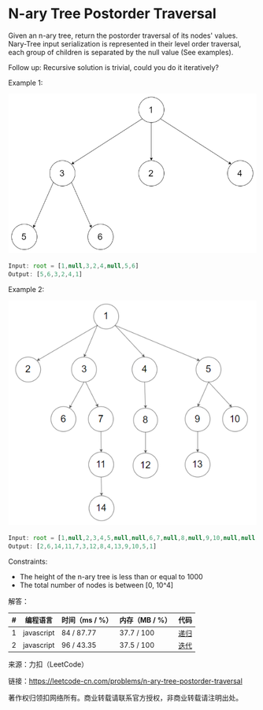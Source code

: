 # N-ary Tree Postorder Traversal

Given an n-ary tree, return the postorder traversal of its nodes' values.
Nary-Tree input serialization is represented in their level order traversal, each group of children is separated by the null value (See examples).
 
Follow up:
Recursive solution is trivial, could you do it iteratively?
 
Example 1:

![示例1](./eg1.png)

``` javascript
Input: root = [1,null,3,2,4,null,5,6]
Output: [5,6,3,2,4,1]
```

Example 2:

![示例2](./eg2.png)

``` javascript
Input: root = [1,null,2,3,4,5,null,null,6,7,null,8,null,9,10,null,null,11,null,12,null,13,null,null,14]
Output: [2,6,14,11,7,3,12,8,4,13,9,10,5,1]
```

Constraints:
- The height of the n-ary tree is less than or equal to 1000
- The total number of nodes is between [0, 10^4]

解答：

**#**|**编程语言**|**时间（ms / %）**|**内存（MB / %）**|**代码**
--|--|--|--|--
1|javascript|84 / 87.77|37.7 / 100|[递归](./javascript/ac_v1.js)
2|javascript|96 / 43.35|37.5 / 100|[迭代](./javascript/ac_v2.js)

来源：力扣（LeetCode）

链接：https://leetcode-cn.com/problems/n-ary-tree-postorder-traversal

著作权归领扣网络所有。商业转载请联系官方授权，非商业转载请注明出处。
